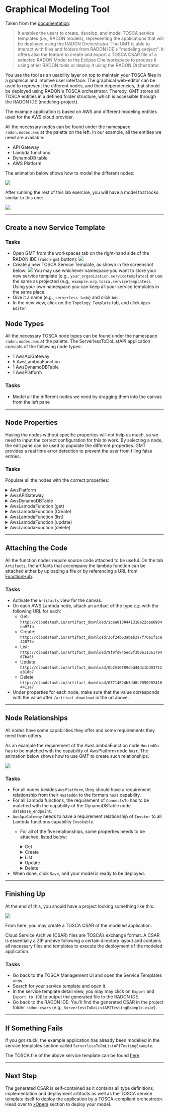 
# Graphical Modeling Tool

Taken from the [documentation](https://radon-ide.readthedocs.io/en/latest/):

> It enables the users to create, develop, and model TOSCA service templates (i.e., RADON models), representing the applications that will be deployed using the RADON Orchestrator.
> The GMT is able to interact with files and folders from RADON IDE's "modeling-project".
> It offers also the feature to create and export a TOSCA CSAR file of a selected RADON Model to the Eclipse Che workspace to process it using other RADON tools or deploy it using the RADON Orchestrator.

You use the tool as an usability layer on top to maintain your TOSCA files in a graphical and intuitive user interface.
The graphical web-editor can be used to represent the different nodes, and their dependencies, that should be deployed using RADON's TOSCA orchestrator.
Thereby, GMT stores all TOSCA entities in a defined folder structure, which is accessible through the RADON IDE (modeling-project).

The example application is based on AWS and different modeling entities used for the AWS cloud provider.

All the necessary nodes can be found under the namespace `radon.nodes.aws` at the palette on the left.
In our example, all the entities we need are available:

- API Gateway
- Lambda functions
- DynamoDB table
- AWS Platform

The animation below shows how to model the different nodes:

![](img/2-ModelNodeTemplates.gif)

After running the rest of this lab exercise, you will have a model that looks similar to this one:

![](img/application-GMT2.png)

---

## Create a new Service Template

### Tasks

- Open GMT from the workspaces tab on the right-hand side of the RADON IDE (`radon-gmt` button):
  ![](img/open-GMT.png)
- Create a new TOSCA Service Template, as shown in the screenshot below:
  ![](img/GMT-add-model.png)
  You may use whichever namespace you want to store your new service template (e.g., `your_organization.servicetemplates`) or use the same as projected (e.g., `example.org.tosca.servicetemplates`).
  Using your own namespace you can keep all your service templates in the same place.
- Give it a name (e.g., `serverless-todo`) and click `Add`.
- In the new view, click on the `Topology Template` tab, and click `Open Editor`.  

## Node Types

All the necessary TOSCA node types can be found under the namespace `radon.nodes.aws` at the palette.
The ServerlessToDoListAPI application consists of the following node types:

- 1 AwsApiGateway
- 5 AwsLambdaFunction
- 1 AwsDynamoDBTable
- 1 AwsPlatform

### Tasks

- Model all the different nodes we need by dragging them into the canvas from the left pane

---

## Node Properties

Having the nodes without specific properties will not help us much, so we need to input the correct configuration for this to work.
By selecting a node, the edit pane can be used to populate the different properties.
GMT provides a real time error detection to prevent the user from filing false entries.

### Tasks

Populate all the nodes with the correct properties:

<details>
  <summary>AwsPlatform</summary>

```
displayName: "AwsPlatform"
properties:
  name: "AWS"
  region: "eu-central-1"
```

</details>

<details>
  <summary>AwsAPIGateway</summary>

```
displayName: "AwsApiGateway"
properties:
  name: "ServerlessToDoListAPI"
  api_version: "1.0.0"
  api_description: "a simple serverless API example"
```

</details>

<details>
  <summary>AwsDynamoDBTable</summary>

```
displayName: "ItemsTable"
properties:
  hash_key_name: "id"
  read_capacity: 1
  write_capacity: 1
  hash_key_type: "STRING"
  name: "items"
```

</details>

<details>
  <summary>AwsLambdaFunction (get)</summary>

```
displayName: "GetTodoItem"
properties:
  handler: "get.handler"
  name: "get-todo"
  runtime: "nodejs12.x"
  statement_id: "get-stmt"
  zip_file: "1cea0130441318a22cee6904ea971a"
  env_vars: {"TODOS_TABLE":"items"}
```

</details>
<details>
  <summary>AwsLambdaFunction (Create)</summary>

```
displayName: "CreateTodoItem"
properties:
  handler: "create.handler"
  name: "create-item"
  runtime: "nodejs12.x"
  statement_id: "create-stmt"
  zip_file: "36f24b63abeb3a7f70a1f1ca42077e"
  env_vars: {"TODOS_TABLE":"items"}
```

</details>

<details>
  <summary>AwsLambdaFunction (list)</summary>

```
  displayName: "ListTodoItem"
      properties:
        handler: "list.handler"
        name: "list-item"
        runtime: "nodejs12.x"
        statement_id: "list-stmt"
        zip_file: "9f9fd845ed2f3b061136179467ba5f"
        env_vars: {"TODOS_TABLE":"items"}
```

</details>

<details>
  <summary>AwsLambdaFunction (update)</summary>

```
     displayName: "UpdateTodoItem"
      properties:
        handler: "update.handler"
        name: "update-item"
        runtime: "nodejs12.x"
        statement_id: "update-stmt"
        zip_file: "0b2516f89dbd44dc1bd03712e81db7"
        env_vars: {"TODOS_TABLE":"items"}
```

</details>

<details>
  <summary>AwsLambdaFunction (delete)</summary>

```
  displayName: "DeleteTodoItem"
      properties:
        handler: "delete.handler"
        name: "delete-item"
        runtime: "nodejs12.x"
        statement_id: "delete-stmt"
        zip_file: "07714624b3dd0c78502024164411a7"
        env_vars: {"TODOS_TABLE":"items"}
```

</details>

---

## Attaching the Code

All the function nodes require source code attached to be useful.
On the tab `Artifacts`, the artifacts that accompany the lambda function can be attached either by uploading a file or by referencing a URL from [FunctionHub](functionhub.md).

### Tasks

- Activate the `Artifacts` view for the canvas.
- On each AWS Lambda node, attach an artifact of the type `zip` with the following URL for each:
  - Get: `http://cloudstash.io/artifact_download/1cea0130441318a22cee6904ea971a`
  - Create: `http://cloudstash.io/artifact_download/36f24b63abeb3a7f70a1f1ca42077e`
  - List: `http://cloudstash.io/artifact_download/9f9fd845ed2f3b061136179467ba5f`
  - Update: `http://cloudstash.io/artifact_download/0b2516f89dbd44dc1bd03712e81db7`
  - Delete `http://cloudstash.io/artifact_download/07714624b3dd0c78502024164411a7`
- Under properties for each node, make sure that the value corresponds with the value after `/artifact_download` in the url above.

---

## Node Relationships

All nodes have some capabilities they offer and some requirements they need from others.

As an example the requirement of the AwsLambdaFunction node `HostedOn` has to be matched with the capability of AwsPlatform node `host`.
The animation below shows how to use GMT to create such relationships.

![](img/4-ModelRelationships.gif)

### Tasks

- For all nodes besides `AwsPlatform`, they should have a requirement relationship from their `HostedOn` to the formers `host` capability.
- For all Lambda functions, the requirement of `ConnectsTo` has to be matched with the capability of the DynamoDBTable node `database_endpoint`.
- `AwsApiGateway` needs to have a requirement relationship of `Invoker` to all Lambda functions capability `Invokable`.
  - For all of the five relationships, some properties needs to be attached, listed below:
    <details>
      <summary>Get</summary>

    ```
    properties:
      endpoint: "/todos/{id}"
      http_methods: "get"
    ```
    </details>
    <details>
      <summary>Create</summary>

    ```
    properties:
      endpoint: "/todos"
      http_methods: "post"
    ```

    </details>
    <details>
      <summary>List</summary>

    ```
    properties:
      endpoint: "/todos"
      http_methods: "get"
    ```

    </details>
    <details>
      <summary>Update</summary>

    ```
    properties:
      endpoint: "/todos/{id}"
      http_methods: "put"
    ```

    </details>
    <details>
      <summary>Delete</summary>

    ```
    properties:
      endpoint: "/todos/{id}"
      http_methods: "delete"
    ```

    </details>
- When done, click `Save`, and your model is ready to be deployed.

---

## Finishing Up

At the end of this, you should have a project looking something like this:

![](img/application-GMT2.png)

From here, you may create a TOSCA CSAR of the modeled application.

Cloud Service Archive (CSAR) files are TOSCA’s exchange format.
A CSAR is essentially a ZIP archive following a certain directory layout and contains all necessary files and templates to execute the deployment of the modeled application.

### Tasks

- Go back to the TOSCA Management UI and open the Service Templates view.
- Search for your service template and open it.
- In the service template detail view, you may may click on `Export` and `Export to IDE` to output the generated file to the RADON IDE.
- Go back to the RADON IDE.
  You'll find the generated CSAR in the project folder `radon-csars` (e.g., `ServerlessToDoListAPITestingExample.csar`).

---

## If Something Fails

If you got stuck, the example application has already been modelled in the service templates section called `ServerlessToDoListAPITestingExample`.

The TOSCA file of the above service template can be found [here](servicetemplates/ServiceTemplate.tosca).

---

## Next Step

The generated CSAR is self-contained as it contains all type definitions, implementation and deployment artifacts as well as the TOSCA service template itself to deploy the application by a TOSCA-compliant orchestrator.
Head over to [xOpera](xopera.md) section to deploy your model.
